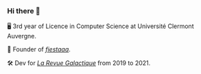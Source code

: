 ### Hi there 👋

🖥 3rd year of Licence in Computer Science at Université Clermont Auvergne.

🚀 Founder of [*fiestaaa*](https://github.com/fiestaaa).

🛠 Dev for [*La Revue Galactique*](https://twitter.com/revuegalactique) from 2019 to 2021.
